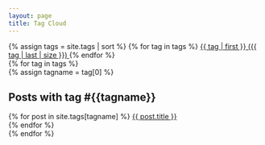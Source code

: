 ```yaml
---
layout: page
title: Tag Cloud
---
```


<div>
    {% assign tags = site.tags | sort %}
    {% for tag in tags %}
        <span class="site-tag">
            <a href="/tag-cloud.html#{{ tag | first | slugify }}" 
            style="font-size: {{ tag | last | size  |  times: 20 | plus: 80  }}%">
                {{ tag | first }} ({{ tag | last | size }})
            </a>
        </span>
    {% endfor %}
</div>

<div>
    {% for tag in tags %}
        <div class="index-post">
            {% assign tagname = tag[0] %}
            <h2><a id="{{ tag | first | slugify }}" class="tag-cloud-anchor">Posts with tag #{{tagname}}</a></h2>
            <div>
                {% for post in site.tags[tagname] %}
                    <a href="{{ post.url }}">{{ post.title }}</a><br/>
                {% endfor %}
            </div>
        </div>
    {% endfor %}
</div>